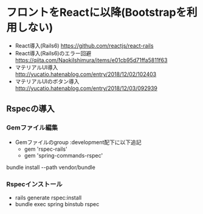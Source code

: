 # フロントをReactに以降(Bootstrapを利用しない)

- React導入(Rails6) <https://github.com/reactjs/react-rails>
- React導入(Rails6)のエラー回避 <https://qiita.com/NaokiIshimura/items/e01cb95d71ffa5811f63>
- マテリアルUI導入 <http://yucatio.hatenablog.com/entry/2018/12/02/102403>
- マテリアルUIのボタン導入 <http://yucatio.hatenablog.com/entry/2018/12/03/092939>

## Rspecの導入

### Gemファイル編集

- Gemファイルのgroup :development配下に以下追記
  - gem 'rspec-rails'
  - gem 'spring-commands-rspec'

bundle install --path vendor/bundle

### Rspecインストール

- rails generate rspec:install
- bundle exec spring binstub rspec
